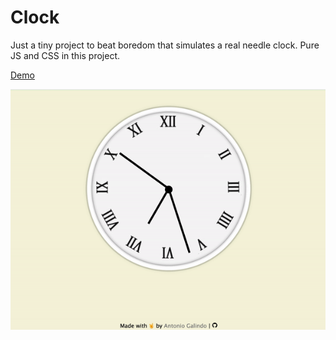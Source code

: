 # Clock

Just a tiny project to beat boredom that simulates a real needle clock. Pure JS and CSS in this project.

[Demo](https://clock-theta-six.vercel.app/)

![DemoGif](https://raw.githubusercontent.com/GalindoSVQ/clock/main/assets/images/demo.gif)
